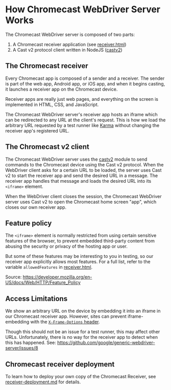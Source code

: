 # How Chromecast WebDriver Server Works

The Chromecast WebDriver server is composed of two parts:

1. A Chromecast receiver application (see [receiver.html](receiver.html))
2. A Cast v2 protocol client written in NodeJS ([castv2][])


## The Chromecast receiver

Every Chromecast app is composed of a sender and a receiver.  The sender is part
of the web app, Android app, or iOS app, and when it begins casting, it launches
a receiver app on the Chromecast device.

Receiver apps are really just web pages, and everything on the screen is
implemented in HTML, CSS, and JavaScript.

The Chromecast WebDriver server's receiver app hosts an iframe which can be
redirected to any URL at the client's request.  This is how we load the
arbitrary URL requested by a test runner like [Karma][] without changing the
receiver app's registered URL.


## The Chromecast v2 client

The Chromecast WebDriver server uses the [castv2][] module to send commands to
the Chromecast device using the Cast v2 protocol.  When the WebDriver client
asks for a certain URL to be loaded, the server uses Cast v2 to start the
receiver app and send the desired URL in a message.  The receiver app handles
that message and loads the desired URL into its `<iframe>` element.

When the WebDriver client closes the session, the Chromecast WebDriver server
uses Cast v2 to open the Chromecast home screen "app", which closes our own
receiver app.


## Feature policy

The `<iframe>` element is normally restricted from using certain sensitive
features of the browser, to prevent embedded third-party content from abusing
the security or privacy of the hosting app or user.

But some of these features may be interesting to you in testing, so our receiver
app explicitly allows most features.  For a full list, refer to the variable
`allowedFeatures` in [receiver.html](receiver.html).

Source: https://developer.mozilla.org/en-US/docs/Web/HTTP/Feature_Policy


## Access Limitations

We show an arbitrary URL on the device by embedding it into an iframe in our
Chromecast receiver app.  However, sites can prevent iframe-embedding with the
[`X-Frame-Options` header](https://developer.mozilla.org/en-US/docs/Web/HTTP/Headers/X-Frame-Options).

Though this should not be an issue for a test runner, this may affect other
URLs.  Unfortunately, there is no way for the receiver app to detect when this
has happened.  See: https://github.com/google/generic-webdriver-server/issues/8


## Chromecast receiver deployment

To learn how to deploy your own copy of the Chromecast Receiver, see
[receiver-deployment.md](receiver-deployment.md) for details.


[castv2]: https://www.npmjs.com/package/castv2
[Karma]: https://karma-runner.github.io/
